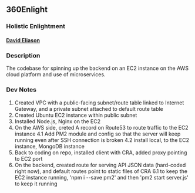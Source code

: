 ## 360Enlight
### Holistic Enlightment
#### [David Eliason](http://www.davethemaker.com)

### Description
The codebase for spinning up the backend on an EC2 instance on the AWS cloud platform and use of microservices.

### Dev Notes
1. Created VPC with a public-facing subnet/route table linked to Internet Gateway, and a private subnet attached to default route table
2. Created Ubuntu EC2 instance within public subnet
3. Installed Node.js, Nginx on the EC2
4. On the AWS side, creted A record on Route53 to route traffic to the EC2 instance
  4.1 Add PM2 module and config so that the server will keep running even after SSH connection is broken
  4.2 install local, to the EC2 instance, MongoDB instance
5. Back to coding on repo, installed client with CRA, added proxy pointing to EC2 port
6. On the backend, created route for serving API JSON data (hard-coded right now), and default routes point to static files of CRA
  6.1 to keep the EC2 instance running, 'npm i --save pm2' and then 'pm2 start server.js' to keep it running

